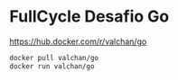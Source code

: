 # FullCycle Desafio Go

https://hub.docker.com/r/valchan/go

```bash
docker pull valchan/go
docker run valchan/go
```
